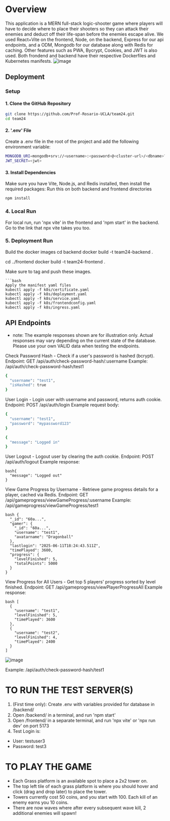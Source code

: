 # Overview
This application is a MERN full-stack logic-shooter game where players will have to decide where to place their shooters so they can attack their enemies and deduct off their life-span before the enemies escape alive. We used React+Vite on the frontend, Node, on the backend, Express for our api endpoints, and a ODM, Mongodb for our database along with Redis for caching. Other features such as PWA, Bycrypt, Cookies, and JWT is also used. Both frondend and backend have their respective Dockerfiles and Kubernetes manifests.
![image](https://github.com/user-attachments/assets/a1f49055-7607-42df-ae41-8a2cd3508990)

## Deployment

### Setup

#### 1. Clone the GitHub Repository

```bash
git clone https://github.com/Prof-Rosario-UCLA/team24.git
cd team24
 ```

#### 2. '.env' File
Create a .env file in the root of the project and add the following environment variable:
```bash
MONGODB_URI=mongodb+srv://<username>:<password>@<cluster-url>/<dbname>?retryWrites=true&w=majority
JWT_SECRET=<jwt>
 ```

#### 3. Install Dependencies

Make sure you have Vite, Node.js, and  Redis installed, then install the required packages:
Run this on both backend and frontend directories
```bash
npm install
 ```
### 4. Local Run
For local run, run 'npx vite' in the frontend and 'npm start' in the backend. Go to the link that npx vite takes you too. 

### 5. Deployment Run
Build the docker images
cd backend
docker build -t team24-backend .

cd ../frontend
docker build -t team24-frontend .

Make sure to tag and push these images.
 ```
```bash
Apply the manifest yaml files
kubectl apply -f k8s/certificate.yaml
kubectl apply -f k8s/deployment.yaml
kubectl apply -f k8s/service.yaml
kubectl apply -f k8s/frontendconfig.yaml
kubectl apply -f k8s/ingress.yaml
 ```


## API Endpoints 
* note: The example responses shown are for illustration only. Actual responses may vary depending on the current state of the database. Please use your own VALID data when testing the endpoints.
  
Check Password Hash - Check if a user's password is hashed (bcrypt).
Endpoint: GET /api/auth/check-password-hash/:username
Example: /api/auth/check-password-hash/test1

```bash
{
  "username": "test1",
  "isHashed": true
}
```

User Login - Login user with username and password, returns auth cookie.
Endpoint: POST /api/auth/login
Example request body:

```bash
{
  "username": "test1",
  "password": "mypassword123"
}
```
```bash
{
  "message": "Logged in"
}
```
User Logout - Logout user by clearing the auth cookie.
Endpoint: POST /api/auth/logout
Example response:

```
bash{
  "message": "Logged out"
}
```

View Game Progress by Username - Retrieve game progress details for a player, cached via Redis.
Endpoint: GET /api/gameprogress/viewGameProgress/:username
Example: /api/gameprogress/viewGameProgress/test1

```
bash {
  "_id": "60a...",
  "gamer": {
    "_id": "60a...",
    "username": "test1",
    "avatarname": "Dragonball"
  },
  "lastlogin": "2025-06-11T18:24:43.511Z",
  "timePlayed": 3600,
  "progress": {
    "levelFinished": 5,
    "totalPoints": 5000
  }
}
 ```

View Progress for All Users - Get top 5 players' progress sorted by level finished.
Endpoint: GET /api/gameprogress/viewPlayerProgressAll
Example response:


```
bash [
  {
    "username": "test1",
    "levelFinished": 5,
    "timePlayed": 3600
  },
  {
    "username": "test2",
    "levelFinished": 4,
    "timePlayed": 2400
  }
]
```

![image](https://github.com/user-attachments/assets/90995fad-5c6f-4ffb-97c2-f778c6215aed)



Example: /api/auth/check-password-hash/test1
# TO RUN THE TEST SERVER(S)
1. (First time only): Create .env with variables provided for database in /backend/
2. Open /backend/ in a terminal, and run 'npm start' 
3. Open /frontend/ in a separate terminal, and run 'npx vite' or 'npx run dev' on port 5173
4. Test Login is:
- User: testuser3
- Password: test3 

# TO PLAY THE GAME
- Each Grass platform is an available spot to place a 2x2 tower on. 
- The top left tile of each grass platform is where you should hover and click (drag and drop later) to place the tower.
- Towers currently cost 50 coins, and you start with 100. Each kill of an enemy earns you 10 coins.
- There are now waves where after every subsequent wave kill, 2 additional enemies will spawn!
